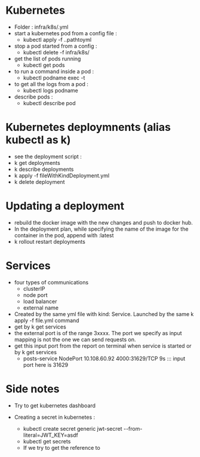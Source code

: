 # Kubernetes
- Folder : infra/k8s/<servicename>.yml
- start a kubernetes pod from a config file :
    - kubectl apply -f ..pathtoyml
- stop a pod started from a config :
    - kubectl delete -f infra/k8s/
- get the list of pods running
    - kubectl get pods
- to run a command inside a pod :
    - kubectl podname exec -t <sh or whatever command>
- to get all the logs from a pod :
    - kubectl logs podname
- describe pods :
    - kubectl describe pod <podname>

# Kubernetes deploymnents (alias kubectl as k)
- see the deployment script :
- k get deployments
- k describe deployments
- k apply -f fileWithKindDeployment.yml
- k delete deployment

# Updating a deployment
- rebuild the docker image with the new changes and push to docker hub.
- In the deployment plan, while specifying the name of the image for the container in the pod, append with :latest
- k rollout restart deployments <deployment-name>

# Services
- four types of communications
    - clusterIP
    - node port
    - load balancer
    - external name
- Created by the same yml file with kind: Service. Launched by the same k apply -f file.yml command
- get by k get services
- the external port is of the range 3xxxx. The port we specify as input mapping is not the one we can send requests on.
- get this input port from the report on terminal when service is started or by k get services
    - posts-service   NodePort    10.108.60.92   <none>        4000:31629/TCP   9s ::: input port here is 31629

# Side notes
- Try to get kubernetes dashboard

- Creating a secret in kubernetes :
    - kubectl create secret generic jwt-secret --from-literal=JWT_KEY=asdf
    - kubectl get secrets
    - If we try to get the reference to 